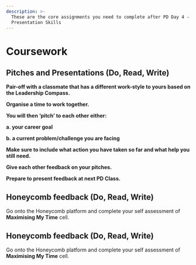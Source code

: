 ```yaml
---
description: >-
  These are the core assignments you need to complete after PD Day 4 -
  Presentation Skills
---
```


# Coursework

## Pitches and Presentations \(Do, Read, Write\)‌

**Pair-off with a classmate that has a different work-style to yours based on the Leadership Compass.**   


**Organise a time to work together.** 

**You will then ‘pitch’ to each other  either:** 

**a. your career goal** 

**b. a current problem/challenge you are facing**

**Make sure to include what action you have taken so far and what help you still need.**

**Give each other feedback on your pitches.** 

**Prepare to present feedback at next PD Class.**   
  
  




## Honeycomb feedback \(Do, Read, Write\)‌

Go onto the Honeycomb platform and complete your self assessment of **Maximising My Time** cell.  








## Honeycomb feedback \(Do, Read, Write\)‌

Go onto the Honeycomb platform and complete your self assessment of **Maximising My Time** cell.  


